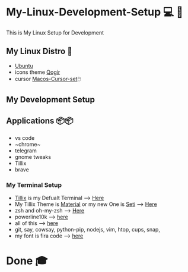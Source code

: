 # My-Linux-Development-Setup 💻️ 🐧️
This is My Linux Setup for Development

## My Linux Distro 🐧️
- [Ubuntu](https://ubuntu.com/download/desktop)
- icons theme [Qogir](https://www.gnome-look.org/p/1230631/)
- cursor [Macos-Cursor-set](https://www.gnome-look.org/p/1148748/)🖱️

## My Development Setup

## Applications 📦️📦️
 - vs code
 - ~chrome~
 - telegram
 - gnome tweaks
 - Tillix
 - brave

### My Terminal Setup
 - [Tillix](https://github.com/gnunn1/tilix) is my Defualt Terminal --> [Here](https://gnunn1.github.io/tilix-web/#packages)
 - My Tillix Theme is [Material](https://github.com/the1coder-pro/Material-Theme-tillix/blob/master/Material.json) or my new One is [Seti](https://github.com/storm119/Tilix-Themes/blob/master/Themes-2/seti.json)
--> [Here](https://github.com/storm119/Tilix-Themes#how-to-use)
 - zsh and oh-my-zsh --> [Here](https://github.com/ohmyzsh/ohmyzsh/wiki/Installing-ZSH)
 - powerline10k --> [here](https://github.com/romkatv/powerlevel10k)
 - all of this --> [here](https://medium.com/@ivanaugustobd/your-terminal-can-be-much-much-more-productive-5256424658e8)
 - git, say, cowsay, python-pip, nodejs, vim, htop, cups, snap, 
 - my font is fira code --> [here](https://github.com/tonsky/FiraCode)
 # Done 🎓️
 
 
